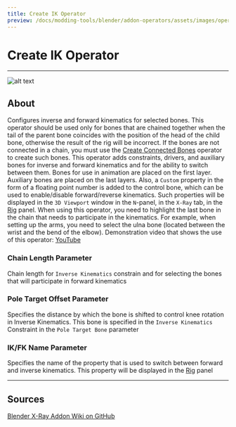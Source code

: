 ```yaml
---
title: Create IK Operator
preview: /docs/modding-tools/blender/addon-operators/assets/images/operator-create-ik.png
---
```


# Create IK Operator

___

![alt text](assets/images/operator-create-ik.png)

## About

Configures inverse and forward kinematics for selected bones. This operator should be used only for bones that are chained together when the tail of the parent bone coincides with the position of the head of the child bone, otherwise the result of the rig will be incorrect. If the bones are not connected in a chain, you must use the [Create Connected Bones](operator-create-connected-bones.md) operator to create such bones. This operator adds constraints, drivers, and auxiliary bones for inverse and forward kinematics and for the ability to switch between them. Bones for use in animation are placed on the first layer. Auxiliary bones are placed on the last layers. Also, a `Custom` property in the form of a floating point number is added to the control bone, which can be used to enable/disable forward/reverse kinematics. Such properties will be displayed in the `3D Viewport` window in the `N`-panel, in the `X-Ray` tab, in the [Rig](../addon-n-panels/n-panel-rig.md) panel. When using this operator, you need to highlight the last bone in the chain that needs to participate in the kinematics. For example, when setting up the arms, you need to select the ulna bone (located between the wrist and the bend of the elbow). Demonstration video that shows the use of this operator: [YouTube](https://www.youtube.com/watch?v=_45pq-823JI)

### Chain Length Parameter

Chain length for `Inverse Kinematics` constrain and for selecting the bones that will participate in forward kinematics

### Pole Target Offset Parameter

Specifies the distance by which the bone is shifted to control knee rotation in Inverse Kinematics. This bone is specified in the `Inverse Kinematics` Constraint in the `Pole Target Bone` parameter

### IK/FK Name Parameter

Specifies the name of the property that is used to switch between forward and inverse kinematics. This property will be displayed in the [Rig](../addon-n-panels/n-panel-rig.md) panel

___

## Sources

[Blender X-Ray Addon Wiki on GitHub](https://github.com/PavelBlend/blender-xray/wiki/Operator-Create-IK#%D0%BE%D0%BF%D0%B5%D1%80%D0%B0%D1%82%D0%BE%D1%80-create-ik)
